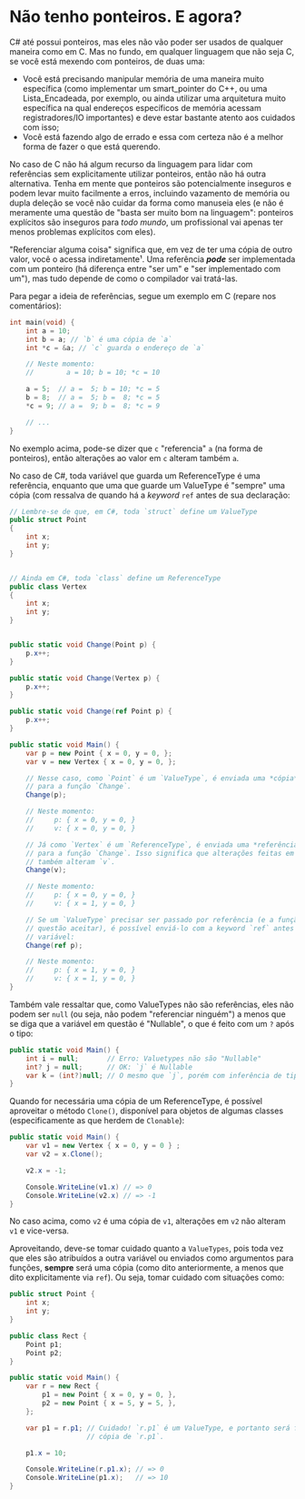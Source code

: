 Não tenho ponteiros. E agora?
=============================

C# até possui ponteiros, mas eles não vão poder ser usados de qualquer maneira
como em C. Mas no fundo, em qualquer linguagem que não seja C, se você está
mexendo com ponteiros, de duas uma:

- Você está precisando manipular memória de uma maneira muito específica (como
  implementar um smart_pointer do C++, ou uma Lista_Encadeada, por exemplo, ou
  ainda utilizar uma arquitetura muito específica na qual endereços específicos
  de memória acessam registradores/IO importantes) e deve estar bastante atento
  aos cuidados com isso;
- Você está fazendo algo de errado e essa com certeza não é a melhor forma de
  fazer o que está querendo.


No caso de C não há algum recurso da linguagem para lidar com referências sem
explicitamente utilizar ponteiros, então não há outra alternativa. Tenha em
mente que ponteiros são potencialmente inseguros e podem levar muito facilmente
a erros, incluindo vazamento de memória ou dupla deleção se você não cuidar da
forma como manuseia eles (e não é meramente uma questão de "basta ser muito bom
na linguagem": ponteiros explícitos são inseguros para *todo mundo*, um
profissional vai apenas ter menos problemas explícitos com eles).

"Referenciar alguma coisa" significa que, em vez de ter uma cópia de outro
valor, você o acessa indiretamente¹. Uma referência **_pode_** ser implementada
com um ponteiro (há diferença entre "ser um" e "ser implementado com um"), mas
tudo depende de como o compilador vai tratá-las.

Para pegar a ideia de referências, segue um exemplo em C (repare nos
comentários):

```c
int main(void) {
    int a = 10;
    int b = a; // `b` é uma cópia de `a`
    int *c = &a; // `c` guarda o endereço de `a`

    // Neste momento:
    //        a = 10; b = 10; *c = 10

    a = 5;  // a =  5; b = 10; *c = 5
    b = 8;  // a =  5; b =  8; *c = 5
    *c = 9; // a =  9; b =  8; *c = 9

    // ...
}
```

No exemplo acima, pode-se dizer que `c` "referencia" `a` (na forma de
ponteiros), então alterações ao valor em `c` alteram também `a`.

No caso de C#, toda variável que guarda um ReferenceType é uma referência,
enquanto que uma que guarde um ValueType é "sempre" uma cópia (com ressalva de
quando há a _keyword_ `ref` antes de sua declaração:

```cs
// Lembre-se de que, em C#, toda `struct` define um ValueType
public struct Point
{
    int x;
    int y;
}


// Ainda em C#, toda `class` define um ReferenceType
public class Vertex
{
    int x;
    int y;
}


public static void Change(Point p) {
    p.x++;
}

public static void Change(Vertex p) {
    p.x++;
}

public static void Change(ref Point p) {
    p.x++;
}

public static void Main() {
    var p = new Point { x = 0, y = 0, };
    var v = new Vertex { x = 0, y = 0, };

    // Nesse caso, como `Point` é um `ValueType`, é enviada uma *cópia* de p
    // para a função `Change`.
    Change(p);

    // Neste momento:
    //     p: { x = 0, y = 0, }
    //     v: { x = 0, y = 0, }

    // Já como `Vertex` é um `ReferenceType`, é enviada uma *referência* a v
    // para a função `Change`. Isso significa que alterações feitas em `p`
    // também alteram `v`.
    Change(v);

    // Neste momento:
    //     p: { x = 0, y = 0, }
    //     v: { x = 1, y = 0, }

    // Se um `ValueType` precisar ser passado por referência (e a função em
    // questão aceitar), é possível enviá-lo com a keyword `ref` antes da
    // variável:
    Change(ref p);

    // Neste momento:
    //     p: { x = 1, y = 0, }
    //     v: { x = 1, y = 0, }
}
```

Também vale ressaltar que, como ValueTypes não são referências, eles não podem
ser `null` (ou seja, não podem "referenciar ninguém") a menos que se diga que a
variável em questão é "Nullable", o que é feito com um `?` após o tipo:

```cs
public static void Main() {
    int i = null;       // Erro: Valuetypes não são "Nullable"
    int? j = null;      // OK: `j` é Nullable
    var k = (int?)null; // O mesmo que `j`, porém com inferência de tipo
}
```

Quando for necessária uma cópia de um ReferenceType, é possível aproveitar o
método `Clone()`, disponível para objetos de algumas classes (especificamente
as que herdem de `Clonable`):

```cs
public static void Main() {
    var v1 = new Vertex { x = 0, y = 0 } ;
    var v2 = x.Clone();

    v2.x = -1;

    Console.WriteLine(v1.x) // => 0
    Console.WriteLine(v2.x) // => -1
}
```

No caso acima, como `v2` é uma cópia de `v1`, alterações em `v2` não alteram
`v1` e vice-versa.

Aproveitando, deve-se tomar cuidado quanto a `ValueTypes`, pois toda vez que
eles são atribuídos a outra variável ou enviados como argumentos para funções,
**sempre** será uma cópia (como dito anteriormente, a menos que dito
explicitamente via `ref`). Ou seja, tomar cuidado com situações como:

```cs
public struct Point {
    int x;
    int y;
}

public class Rect {
    Point p1;
    Point p2;
}

public static void Main() {
    var r = new Rect {
        p1 = new Point { x = 0, y = 0, },
        p2 = new Point { x = 5, y = 5, },
    };

    var p1 = r.p1; // Cuidado! `r.p1` é um ValueType, e portanto será feita uma
                   // cópia de `r.p1`.

    p1.x = 10;

    Console.WriteLine(r.p1.x); // => 0
    Console.WriteLine(p1.x);   // => 10
}
```

